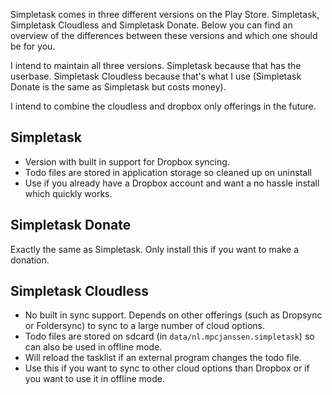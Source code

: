 Simpletask comes in three different versions on the Play Store. Simpletask, Simpletask Cloudless and Simpletask Donate. Below you can find an overview of the differences between these versions and which one should be for you.

I intend to maintain all three versions. Simpletask because that has the userbase. Simpletask Cloudless because that's what I use (Simpletask Donate is the same as Simpletask but costs money).

I intend to combine the cloudless and dropbox only offerings in the future.

## Simpletask

* Version with built in support for Dropbox syncing. 
* Todo files are stored in application storage so cleaned up on uninstall
* Use if you already have a Dropbox account and want a no hassle install which quickly works.

## Simpletask Donate

Exactly the same as Simpletask. Only install this if you want to make a donation.

## Simpletask Cloudless

* No built in sync support. Depends on other offerings (such as Dropsync or Foldersync) to sync to a large number of cloud options.
* Todo files are stored on sdcard (in `data/nl.mpcjanssen.simpletask`) so can also be used in offline mode.
* Will reload the tasklist if an external program changes the todo file.
* Use this if you want to sync to other cloud options than Dropbox or if you want to use it in offline mode.

